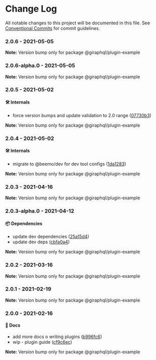 # Change Log

All notable changes to this project will be documented in this file.
See [Conventional Commits](https://conventionalcommits.org) for commit guidelines.

### 2.0.6 - 2021-05-05

**Note:** Version bump only for package @giraphql/plugin-example





### 2.0.6-alpha.0 - 2021-05-05

**Note:** Version bump only for package @giraphql/plugin-example





### 2.0.5 - 2021-05-02

#### 🛠 Internals

- force version bumps and update validation to 2.0 range ([07730b3](https://github.com/hayes/giraphql/commit/07730b3))

**Note:** Version bump only for package @giraphql/plugin-example





### 2.0.4 - 2021-05-02

#### 🛠 Internals

- migrate to @beemo/dev for dev tool configs ([1da1283](https://github.com/hayes/giraphql/commit/1da1283))

**Note:** Version bump only for package @giraphql/plugin-example





### 2.0.3 - 2021-04-16

**Note:** Version bump only for package @giraphql/plugin-example





### 2.0.3-alpha.0 - 2021-04-12

#### 📦 Dependencies

- update dev dependencies ([25a15d4](https://github.com/hayes/giraphql/commit/25a15d4))
- update dev deps ([cbfa0a4](https://github.com/hayes/giraphql/commit/cbfa0a4))

**Note:** Version bump only for package @giraphql/plugin-example





### 2.0.2 - 2021-03-16

**Note:** Version bump only for package @giraphql/plugin-example





### 2.0.1 - 2021-02-19

**Note:** Version bump only for package @giraphql/plugin-example





### 2.0.0 - 2021-02-16

#### 📘 Docs

- add more docs o writing plugins ([b996fc6](https://github.com/hayes/giraphql/commit/b996fc6))
- wip - plugin guide ([cf9c6ec](https://github.com/hayes/giraphql/commit/cf9c6ec))

**Note:** Version bump only for package @giraphql/plugin-example

